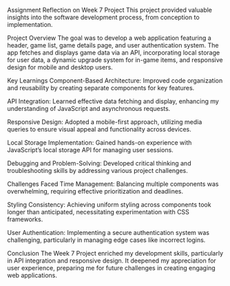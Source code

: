 
Assignment Reflection on Week 7 Project
This project provided valuable insights into the software development process, from conception to implementation.

Project Overview
The goal was to develop a web application featuring a header, game list, game details page, and user authentication system. The app fetches and displays game data via an API, incorporating local storage for user data, a dynamic upgrade system for in-game items, and responsive design for mobile and desktop users.

Key Learnings
Component-Based Architecture: Improved code organization and reusability by creating separate components for key features.

API Integration: Learned effective data fetching and display, enhancing my understanding of JavaScript and asynchronous requests.

Responsive Design: Adopted a mobile-first approach, utilizing media queries to ensure visual appeal and functionality across devices.

Local Storage Implementation: Gained hands-on experience with JavaScript’s local storage API for managing user sessions.

Debugging and Problem-Solving: Developed critical thinking and troubleshooting skills by addressing various project challenges.

Challenges Faced
Time Management: Balancing multiple components was overwhelming, requiring effective prioritization and deadlines.

Styling Consistency: Achieving uniform styling across components took longer than anticipated, necessitating experimentation with CSS frameworks.

User Authentication: Implementing a secure authentication system was challenging, particularly in managing edge cases like incorrect logins.

Conclusion
The Week 7 Project enriched my development skills, particularly in API integration and responsive design. It deepened my appreciation for user experience, preparing me for future challenges in creating engaging web applications.